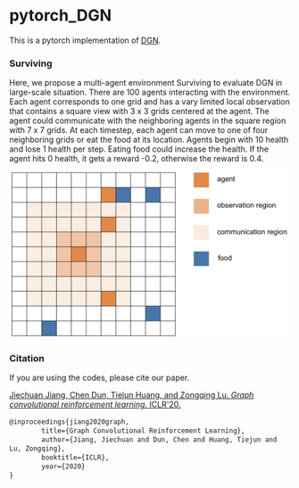 # pytorch_DGN

This is a pytorch implementation of [DGN](https://arxiv.org/abs/1810.09202).


### Surviving

Here, we propose a multi-agent environment Surviving to evaluate DGN in large-scale situation. There are 100 agents interacting with the environment. Each agent corresponds to one grid and has a vary limited local observation that contains a square view with 3 x 3 grids centered at the agent. The agent could communicate with the neighboring agents in the square region with 7 x 7 grids. At each timestep, each
 agent can move to one of four neighboring grids or eat the food at its location. Agents begin with $10$ health and lose 1 health per step. Eating food could increase the health. If the agent hits 0 health, it gets a reward -0.2, otherwise the reward is 0.4. 

<img src="surviving.png" alt="Surviving" width="500">


### Citation

If you are using the codes, please cite our paper.

[Jiechuan Jiang, Chen Dun, Tiejun Huang, and Zongqing Lu. *Graph convolutional reinforcement learning*. ICLR'20.](https://arxiv.org/abs/1810.09202)

	@inproceedings{jiang2020graph,
	    	title={Graph Convolutional Reinforcement Learning},
	    	author={Jiang, Jiechuan and Dun, Chen and Huang, Tiejun and Lu, Zongqing},
	    	booktitle={ICLR},
	    	year={2020}
	}
